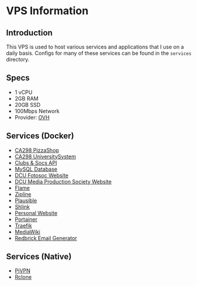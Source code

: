 # VPS Information

## Introduction

This VPS is used to host various services and applications that I use on a daily basis. Configs for many of these services can be found in the `services` directory.

## Specs

- 1 vCPU
- 2GB RAM
- 20GB SSD
- 100Mbps Network
- Provider: [OVH](https://www.ovh.ie/)

## Services (Docker)

- [CA298 PizzaShop](services/ca298-pizzashop.md)
- [CA298 UniversitySystem](services/ca298-universitysystem.md)
- [Clubs & Socs API](services/clubsandsocs-api.md)
- [MySQL Database](services/mysql-database.md)
- [DCU Fotosoc Website](services/dcufotosoc-website.md)
- [DCU Media Production Society Website](services/dcumps-website.md)
- [Flame](https://home.jakefarrell.ie/)
- [Zipline](http://i.jakefarrell.ie/)
- [Plausible](services/plausible-analytics.md)
- [Shlink](services/shlink.md)
- [Personal Website](services/personal-website.md)
- [Portainer](services/portainer.md)
- [Traefik](https://traefik.io/)
- [MediaWiki](https://www.mediawiki.org/)
- [Redbrick Email Generator](https://redbrick.dcu.ie)

## Services (Native)

- [PiVPN](https://www.pivpn.io/)
- [Rclone](https://rclone.org/)